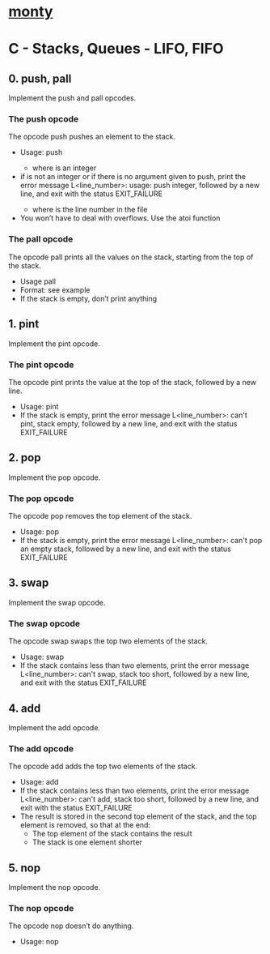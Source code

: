 # [monty]()
# C - Stacks, Queues - LIFO, FIFO

## 0. push, pall
Implement the push and pall opcodes.

### The push opcode

The opcode push pushes an element to the stack.

* Usage: push <int>
  * where <int> is an integer
* if <int> is not an integer or if there is no argument given to push, print the error message L<line_number>: usage: push integer, followed by a new line, and exit with the status EXIT_FAILURE
  * where is the line number in the file
* You won’t have to deal with overflows. Use the atoi function
### The pall opcode

The opcode pall prints all the values on the stack, starting from the top of the stack.

* Usage pall
* Format: see example
* If the stack is empty, don’t print anything
    
## 1. pint
   Implement the pint opcode.

### The pint opcode

The opcode pint prints the value at the top of the stack, followed by a new line.

* Usage: pint
* If the stack is empty, print the error message L<line_number>:     can't pint, stack empty, followed by a new line, and exit with    the   status EXIT_FAILURE
  
## 2. pop
  Implement the pop opcode.

### The pop opcode

The opcode pop removes the top element of the stack.

* Usage: pop
* If the stack is empty, print the error message L<line_number>: can't pop an empty stack, followed by a new line, and exit with the status EXIT_FAILURE
  
## 3. swap
  Implement the swap opcode.

### The swap opcode

The opcode swap swaps the top two elements of the stack.

* Usage: swap
* If the stack contains less than two elements, print the error message L<line_number>: can't swap, stack too short, followed by a new line, and exit with the status EXIT_FAILURE
  
## 4. add
  Implement the add opcode.

### The add opcode

The opcode add adds the top two elements of the stack.

* Usage: add
* If the stack contains less than two elements, print the error message L<line_number>: can't add, stack too short, followed by a new line, and exit with the status EXIT_FAILURE
* The result is stored in the second top element of the stack, and the top element is removed, so that at the end:
  *  The top element of the stack contains the result
  * The stack is one element shorter
  
 ## 5. nop
 Implement the nop opcode.

### The nop opcode

The opcode nop doesn’t do anything.

* Usage: nop
